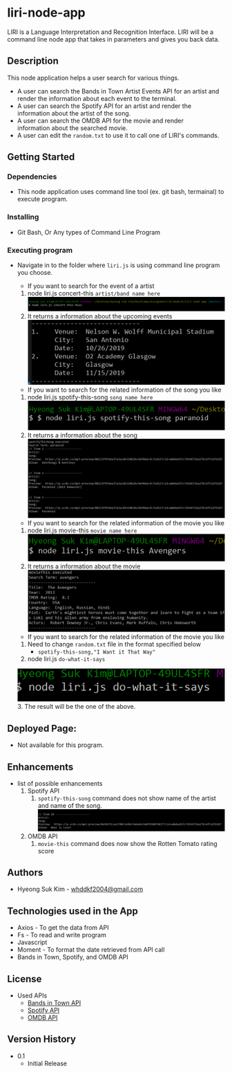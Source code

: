 # liri-node-app

LIRI is a Language Interpretation and Recognition Interface. LIRI will be a command line node app that takes in parameters and gives you back data.

## Description
 
This node application helps a user search for various things.
* A user can search the Bands in Town Artist Events API for
an artist and render the information about each event to
the terminal.   
* A user can search the Spotify API for an artist and render
the information about the artist of the song.           
* A user can search the OMDB API for the movie and render  
information about the searched movie.                   
* A user can edit the `random.txt` to use it to call one of LIRI's commands.                  

## Getting Started

### Dependencies

* This node application uses command line tool (ex. git bash, termainal) to execute program.

### Installing

* Git Bash, Or Any types of Command Line Program

### Executing program

* Navigate in to the folder where `liri.js` is using command line program you choose.
    * If you want to search for the event of a artist
    1. node liri.js concert-this `artist/band name here`
    !['1a. concert-this example command'](https://github.com/HyeongUW/liri-node-app/blob/master/assets/images/1a.-concert-this-example-command.PNG)
    2. It returns a information about the upcoming events
    !['1b.concert-this-return'](https://github.com/HyeongUW/liri-node-app/blob/master/assets/images/1b.concert-this-return.PNG)
    
    * If you want to search for the related information of the song you like
    1. node liri.js spotify-this-song `song name here`  
    !['2a.spotifyThisExample'](https://github.com/HyeongUW/liri-node-app/blob/master/assets/images/2a.spotifyThisExample.PNG)
    2. It returns a information about the song
    !['2b.spotifyReturns'](https://github.com/HyeongUW/liri-node-app/blob/master/assets/images/2b.spotifyReturns.PNG)

    * If you want to search for the related information of the movie you like
    1. node liri.js movie-this `movie name here`
    !['3a.movieExample'](https://github.com/HyeongUW/liri-node-app/blob/master/assets/images/3a.movieExample.PNG)
    2. It returns a information about the movie
    !['3b.movieReturns'](https://github.com/HyeongUW/liri-node-app/blob/master/assets/images/3b.movieReturns.PNG)

    * If you want to search for the related information of the movie you like
    1. Need to change `random.txt` file in the format specified below
        * `spotify-this-song,"I Want it That Way"`
    2. node liri.js `do-what-it-says`

    !['4a'](https://github.com/HyeongUW/liri-node-app/blob/master/assets/images/4a.PNG)   
    3. The result will be the one of the above.

## Deployed Page:
* Not available for this program. 

## Enhancements

* list of possible enhancements
    1. Spotify API
        1. `spotify-this-song` command does not show name of the artist and name of the song.
        !['5'](https://github.com/HyeongUW/liri-node-app/blob/master/assets/images/5.spotify-problem.PNG)   
    2. OMDB API
        1. `movie-this` command does now show the Rotten Tomato rating score       


## Authors
* Hyeong Suk Kim - whddkf2004@gmail.com

## Technologies used in the App
* Axios - To get the data from API
* Fs - To read and write program
* Javascript
* Moment - To format the date retrieved from API call
* Bands in Town, Spotify, and OMDB API



## License

* Used APIs
    * [Bands in Town API](https://manager.bandsintown.com/support/bandsintown-api)
    * [Spotify API](https://developer.spotify.com/documentation/web-api/)
    * [OMDB API](http://www.omdbapi.com/)


## Version History
 
* 0.1
    * Initial Release







                            
                                                        



                                             



<!-- 
### Page Examples:


* Landing page:
  ![landing-page](assets/images/wireframe_trend01.png)

* Search page:
  ![search-page](assets/images/wireframe_search01.png)

* Detail page:
  ![detail-page](assets/images/wireframe_detail01.png)

* Detail page:
  ![detail-page](assets/images/wireframe_detail02.png)

* Save list Modal:
  ![detail-page](assets/images/wireframe_savelist01.png)






    

 -->
